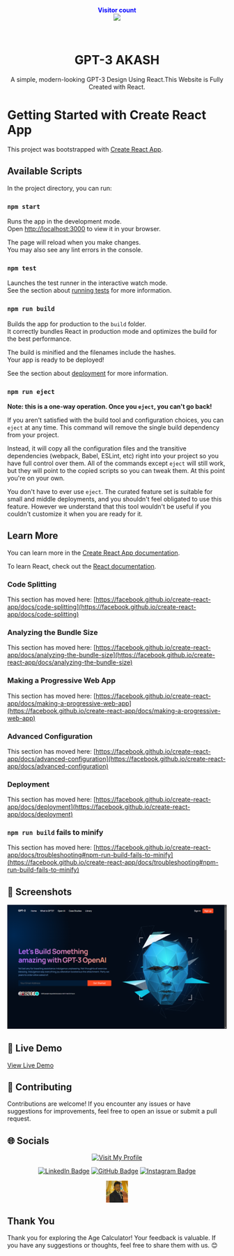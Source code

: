 <p align="center">
  <b style="color: blue;  ">Visitor count</b>
  <br>
  <a style="" href="https://github.com/Akki-soni">
  <img src="https://komarev.com/ghpvc/?username=akki-soni&label=Profile%20views&color=0e75b6&style=flat" />
  </a>
</p>
<p align="center"> <a href="https://twitter.com/" target="blank"><img src="https://img.shields.io/twitter/follow/?logo=twitter&style=for-the-badge" alt="" /></a> </p>

<h1 align="center">GPT-3 AKASH</h1>

<p align="center">
  A simple, modern-looking GPT-3 Design Using React.This Website is Fully Created with React.
</p>

# Getting Started with Create React App

This project was bootstrapped with [Create React App](https://github.com/facebook/create-react-app).

## Available Scripts

In the project directory, you can run:

### `npm start`

Runs the app in the development mode.\
Open [http://localhost:3000](http://localhost:3000) to view it in your browser.

The page will reload when you make changes.\
You may also see any lint errors in the console.

### `npm test`

Launches the test runner in the interactive watch mode.\
See the section about [running tests](https://facebook.github.io/create-react-app/docs/running-tests) for more information.

### `npm run build`

Builds the app for production to the `build` folder.\
It correctly bundles React in production mode and optimizes the build for the best performance.

The build is minified and the filenames include the hashes.\
Your app is ready to be deployed!

See the section about [deployment](https://facebook.github.io/create-react-app/docs/deployment) for more information.

### `npm run eject`

**Note: this is a one-way operation. Once you `eject`, you can't go back!**

If you aren't satisfied with the build tool and configuration choices, you can `eject` at any time. This command will remove the single build dependency from your project.

Instead, it will copy all the configuration files and the transitive dependencies (webpack, Babel, ESLint, etc) right into your project so you have full control over them. All of the commands except `eject` will still work, but they will point to the copied scripts so you can tweak them. At this point you're on your own.

You don't have to ever use `eject`. The curated feature set is suitable for small and middle deployments, and you shouldn't feel obligated to use this feature. However we understand that this tool wouldn't be useful if you couldn't customize it when you are ready for it.

## Learn More

You can learn more in the [Create React App documentation](https://facebook.github.io/create-react-app/docs/getting-started).

To learn React, check out the [React documentation](https://reactjs.org/).

### Code Splitting

This section has moved here: [https://facebook.github.io/create-react-app/docs/code-splitting](https://facebook.github.io/create-react-app/docs/code-splitting)

### Analyzing the Bundle Size

This section has moved here: [https://facebook.github.io/create-react-app/docs/analyzing-the-bundle-size](https://facebook.github.io/create-react-app/docs/analyzing-the-bundle-size)

### Making a Progressive Web App

This section has moved here: [https://facebook.github.io/create-react-app/docs/making-a-progressive-web-app](https://facebook.github.io/create-react-app/docs/making-a-progressive-web-app)

### Advanced Configuration

This section has moved here: [https://facebook.github.io/create-react-app/docs/advanced-configuration](https://facebook.github.io/create-react-app/docs/advanced-configuration)

### Deployment

This section has moved here: [https://facebook.github.io/create-react-app/docs/deployment](https://facebook.github.io/create-react-app/docs/deployment)

### `npm run build` fails to minify

This section has moved here: [https://facebook.github.io/create-react-app/docs/troubleshooting#npm-run-build-fails-to-minify](https://facebook.github.io/create-react-app/docs/troubleshooting#npm-run-build-fails-to-minify)

## 🌟 Screenshots

![Age Calculator App Screenshot](/GPT3%20Screenshot.png)

## 🔗 Live Demo

[View Live Demo](https://gpt3-akash-react.vercel.app/)

## 🤝 Contributing

Contributions are welcome! If you encounter any issues or have suggestions for improvements, feel free to open an issue or submit a pull request.

## 🌐 Socials

<div align="center">

[![Visit My Profile](https://img.shields.io/badge/Visit%20My%20Profile-%23121011.svg?style=for-the-badge&logo=github&logoColor=white)](https://github.com/Akki-soni)

[![LinkedIn Badge](https://img.shields.io/badge/LinkedIn-%230077B5.svg?logo=linkedin&logoColor=white)](https://www.linkedin.com/in/akashchandraverma/)
[![GitHub Badge](https://img.shields.io/badge/GitHub-%23121011.svg?style=for-the-badge&logo=github&logoColor=white)](https://github.com/Akki-soni)
[![Instagram Badge](https://img.shields.io/badge/Instagram-%23E4405F.svg?style=for-the-badge&logo=instagram&logoColor=white)](https://www.instagram.com/akki_214g/)

<a href="">
  <img src="logoo.jpeg" alt="Icon" style="vertical-align:middle; width:50px; height:auto;">
</a>

</div>

## Thank You

Thank you for exploring the Age Calculator! Your feedback is valuable. If you have any suggestions or thoughts, feel free to share them with us. 😊
